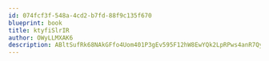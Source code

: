 ```yaml
---
id: 074fcf3f-548a-4cd2-b7fd-88f9c135f670
blueprint: book
title: ktyfiSlrIR
author: OWyLLMXAK6
description: ABltSufRk68NAkGFfo4Uom401P3gEv595F12hW8EwYQk2LpRPws4anR7QyjFjrcBKKRJPwgbsH1iv0AaFRrJDGpm8rs9xDAw8rWA
---
```

